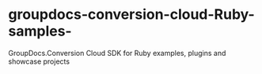 # groupdocs-conversion-cloud-Ruby-samples-
GroupDocs.Conversion Cloud SDK for Ruby examples, plugins and showcase projects
